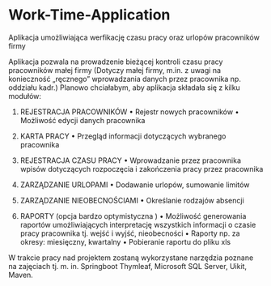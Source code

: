 # Work-Time-Application
Aplikacja umożliwiająca werfikację czasu pracy oraz urlopów pracowników firmy


Aplikacja pozwala na prowadzenie bieżącej kontroli czasu pracy pracowników małej firmy 
(Dotyczy małej firmy, m.in. z uwagi na konieczność „ręcznego” wprowadzania danych przez pracownika np. oddziału kadr.) 
Planowo chciałabym, aby aplikacja składała się z kilku modułów:

1.	REJESTRACJA PRACOWNIKÓW
•	Rejestr nowych pracowników
•	Możliwość edycji danych pracownika

2.	KARTA PRACY
•	Przegląd informacji dotyczących wybranego pracownika

3.	REJESTRACJA CZASU PRACY
•	Wprowadzanie przez pracownika wpisów dotyczących rozpoczęcia i zakończenia pracy przez pracownika

4.	ZARZĄDZANIE URLOPAMI
•	Dodawanie urlopów, sumowanie limitów

5.	ZARZĄDZANIE NIEOBECNOŚCIAMI
•	Określanie rodzajów absencji

6.	RAPORTY (opcja bardzo optymistyczna )
•	Możliwość generowania raportów umożliwiających interpretację wszystkich informacji o czasie pracy pracownika tj. wejść i wyjść, nieobecności
•	Raporty np. za okresy: miesięczny, kwartalny
•	Pobieranie raportu do pliku xls

W trakcie pracy nad projektem zostaną wykorzystane narzędzia poznane na zajęciach tj. m. in. Springboot Thymleaf, Microsoft SQL Server, Uikit, Maven.



